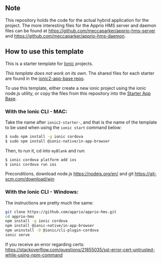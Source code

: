 ## Note 

This repository holds the code for the actual hybrid application for the project. The more interesting files for the Apprio HMS server and daemon files can be found at https://github.com/meccaparker/apprio-hms-server and https://github.com/meccaparker/apprio-hms-daemon.

## How to use this template

This is a starter template for [Ionic](http://ionicframework.com/docs/) projects.

*This template does not work on its own*. The shared files for each starter are found in the [ionic2-app-base repo](https://github.com/ionic-team/ionic2-app-base).

To use this template, either create a new ionic project using the ionic node.js utility, or copy the files from this repository into the [Starter App Base](https://github.com/ionic-team/ionic2-app-base).

### With the Ionic CLI - MAC:

Take the name after `ionic2-starter-`, and that is the name of the template to be used when using the `ionic start` command below:

```bash
$ sudo npm install -g ionic cordova
$ sudo npm install @ionic-native/in-app-browser

```

Then, to run it, cd into `myBlank` and run:

```bash
$ ionic cordova platform add ios
$ ionic cordova run ios
```

Preconditions, download node.js https://nodejs.org/en/
and git https://git-scm.com/download/win

### With the Ionic CLI - Windows:

The instructions are pretty much the same: 

```bash
git clone https://github.com/apprio/apprio-hms.git
cd apprio-hms
npm install -g ionic cordova
npm install @ionic-native/in-app-browser
npm uninstall -D @ionic/cli-plugin-cordova
ionic serve
```
If you receive an error regarding certs:
https://stackoverflow.com/questions/21855035/ssl-error-cert-untrusted-while-using-npm-command


